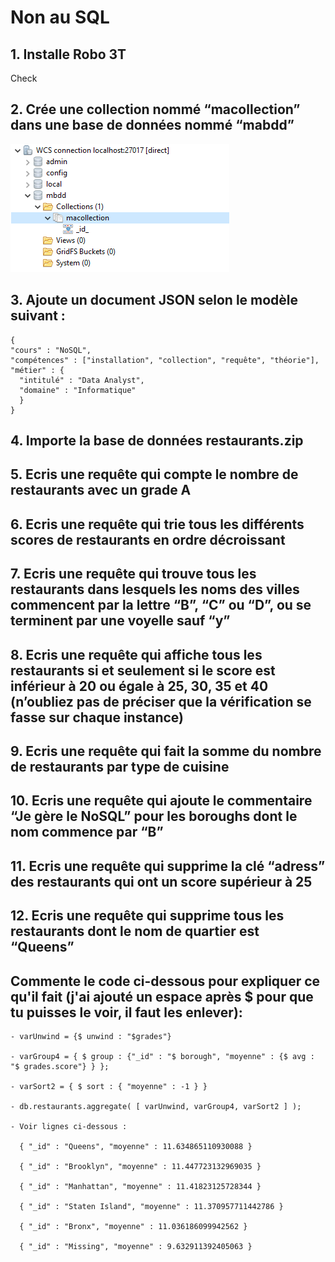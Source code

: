 # Non au SQL

## 1. Installe Robo 3T
Check

## 2. Crée une collection nommé “macollection” dans une base de données nommé “mabdd”
![img1](https://raw.githubusercontent.com/h4r1c0t/WildCodeSchool/master/Odyssey/NoSQL/img/1.png)

## 3. Ajoute un document JSON selon le modèle suivant :
```NoSQL
{
"cours" : "NoSQL",
"compétences" : ["installation", "collection", "requête", "théorie"],
"métier" : {
  "intitulé" : "Data Analyst",
  "domaine" : "Informatique"
  }
}
```

## 4. Importe la base de données restaurants.zip

## 5. Ecris une requête qui compte le nombre de restaurants avec un grade A

## 6. Ecris une requête qui trie tous les différents scores de restaurants en ordre décroissant

## 7. Ecris une requête qui trouve tous les restaurants dans lesquels les noms des villes commencent par la lettre “B”, “C” ou “D”, ou se terminent par une voyelle sauf “y”

## 8. Ecris une requête qui affiche tous les restaurants si et seulement si le score est inférieur à 20 ou égale à 25, 30, 35 et 40 (n’oubliez pas de préciser que la vérification se fasse sur chaque instance)

## 9. Ecris une requête qui fait la somme du nombre de restaurants par type de cuisine

## 10. Ecris une requête qui ajoute le commentaire “Je gère le NoSQL” pour les boroughs dont le nom commence par “B”

## 11. Ecris une requête qui supprime la clé “adress” des restaurants qui ont un score supérieur à 25

## 12. Ecris une requête qui supprime tous les restaurants dont le nom de quartier est “Queens”





## Commente le code ci-dessous pour expliquer ce qu'il fait (j'ai ajouté un espace après $ pour que tu puisses le voir, il faut les enlever):

```
- varUnwind = {$ unwind : "$grades"}

- varGroup4 = { $ group : {"_id" : "$ borough", "moyenne" : {$ avg : "$ grades.score"} } };

- varSort2 = { $ sort : { "moyenne" : -1 } }

- db.restaurants.aggregate( [ varUnwind, varGroup4, varSort2 ] );

- Voir lignes ci-dessous :

  { "_id" : "Queens", "moyenne" : 11.634865110930088 }

  { "_id" : "Brooklyn", "moyenne" : 11.447723132969035 }

  { "_id" : "Manhattan", "moyenne" : 11.41823125728344 }

  { "_id" : "Staten Island", "moyenne" : 11.370957711442786 }

  { "_id" : "Bronx", "moyenne" : 11.036186099942562 }

  { "_id" : "Missing", "moyenne" : 9.632911392405063 }
  ```
